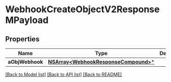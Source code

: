 # WebhookCreateObjectV2ResponseMPayload

## Properties
Name | Type | Description | Notes
------------ | ------------- | ------------- | -------------
**aObjWebhook** | [**NSArray&lt;WebhookResponseCompound&gt;***](WebhookResponseCompound.md) |  | 

[[Back to Model list]](../README.md#documentation-for-models) [[Back to API list]](../README.md#documentation-for-api-endpoints) [[Back to README]](../README.md)


